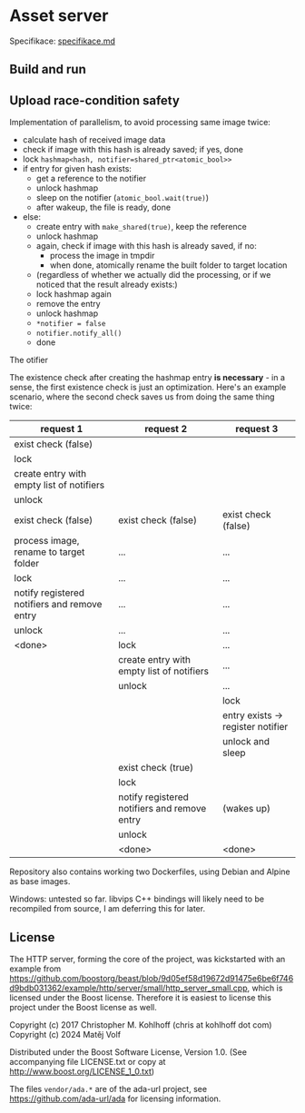 # Asset server

Specifikace: [specifikace.md](specifikace.md)

## Build and run


## Upload race-condition safety

Implementation of parallelism, to avoid processing same image twice:

- calculate hash of received image data
- check if image with this hash is already saved; if yes, done
- lock `hashmap<hash, notifier=shared_ptr<atomic_bool>>`
- if entry for given hash exists:
  - get a reference to the notifier
  - unlock hashmap
  - sleep on the notifier (`atomic_bool.wait(true)`)
  - after wakeup, the file is ready, done
- else:
  - create entry with `make_shared(true)`, keep the reference
  - unlock hashmap
  - again, check if image with this hash is already saved, if no:
    - process the image in tmpdir
    - when done, atomically rename the built folder to target location
  - (regardless of whether we actually did the processing, or if we noticed that the result already exists:)
  - lock hashmap again
  - remove the entry
  - unlock hashmap
  - `*notifier = false`
  - `notifier.notify_all()`
  - done

The otifier

The existence check after creating the hashmap entry **is necessary** - in a sense, the first existence check is just an optimization. Here's an example scenario, where the second check saves us from doing the same thing twice:

| request 1                                    | request 2                                    | request 3                         |
| -------------------------------------------- | -------------------------------------------- | --------------------------------- |
| exist check (false)                          |                                              |                                   |
| lock                                         |                                              |                                   |
| create entry with empty list of notifiers    |                                              |                                   |
| unlock                                       |                                              |                                   |
| exist check (false)                          | exist check (false)                          | exist check (false)               |
| process image, rename to target folder       | ...                                          | ...                               |
| lock                                         | ...                                          | ...                               |
| notify registered notifiers and remove entry | ...                                          | ...                               |
| unlock                                       | ...                                          | ...                               |
| \<done>                                      | lock                                         | ...                               |
|                                              | create entry with empty list of notifiers    | ...                               |
|                                              | unlock                                       | ...                               |
|                                              |                                              | lock                              |
|                                              |                                              | entry exists -> register notifier |
|                                              |                                              | unlock and sleep                  |
|                                              | exist check (true)                           |                                   |
|                                              | lock                                         |                                   |
|                                              | notify registered notifiers and remove entry | (wakes up)                        |
|                                              | unlock                                       |                                   |
|                                              | \<done>                                      | \<done>                           |



Repository also contains working two Dockerfiles, using Debian and Alpine as base images.

Windows: untested so far. libvips C++ bindings will likely need to be recompiled from source, I am deferring this for later.

<!-- ## Testing

`curl -i 'http://0.0.0.0:8000/api/upload?filename=any_filename_that_you_choose_suffix_doesnt_matter.png' -X POST --data-binary @$HOME/Pictures/image.jpeg`

--- -->

## License

The HTTP server, forming the core of the project, was kickstarted with an example from https://github.com/boostorg/beast/blob/9d05ef58d19672d91475e6be6f746d9bdb031362/example/http/server/small/http_server_small.cpp, which is licensed under the Boost license. Therefore it is easiest to license this project under the Boost license as well.

Copyright (c) 2017 Christopher M. Kohlhoff (chris at kohlhoff dot com)
Copyright (c) 2024 Matěj Volf

Distributed under the Boost Software License, Version 1.0. (See accompanying file LICENSE.txt or copy at http://www.boost.org/LICENSE_1_0.txt)

The files `vendor/ada.*` are of the ada-url project, see https://github.com/ada-url/ada for licensing information.

